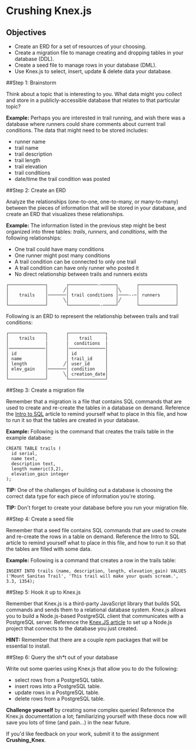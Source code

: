 # Crushing Knex.js

## Objectives

- Create an ERD for a set of resources of your choosing.
- Create a migration file to manage creating and dropping tables in your database (DDL).
- Create a seed file to manage rows in your database (DML).
- Use Knex.js to select, insert, update & delete data your database.

##Step 1: Brainstorm

Think about a topic that is interesting to you. What data might you collect and store in a publicly-accessible database that relates to that particular topic?

**Example:** Perhaps you are interested in trail running, and wish there was a database where runners could share comments about current trail conditions. The data that might need to be stored includes:
- runner name
- trail name
- trail description
- trail length
- trail elevation
- trail conditions
- date/time the trail condition was posted

##Step 2: Create an ERD

Analyze the relationships (one-to-one, one-to-many, or many-to-many) between the pieces of information that will be stored in your database, and create an ERD that visualizes these relationships.

**Example:** The information listed in the previous step might be best organized into three tables: *trails*, *runners*, and *conditions*, with the following relationships:

- One trail could have many conditions
- One runner might post many conditions
- A trail condition can be connected to only one trail
- A trail condition can have only runner who posted it
- No direct relationship between trails and runners exists

```text
┌──────────────┐       ┌───────────-──────┐       ┌──────────────┐
│              │      ╱│                  │╲      │              │
│    trails    │───────│ trail conditions │────--─│ runners      │
│              │      ╲│                  │╱      │              │
└──────────────┘       └────────────-─────┘       └──────────────┘

```

Following is an ERD to represent the relationship between trails and trail conditions:

```text
┌──────────────┐       ┌──────────────┐
│    trails    │       │    trail     |
│              |       |  conditions  |
│──────────────│       │──────────────│
│ id           │       │ id           │
│ name         │       │ trail_id     │
│ length       │      ╱│ user_id      │
│ elev_gain    │───────│ condition    │
│              │      ╲│ creation_date│
└──────────────┘       └──────────────┘
```

##Step 3: Create a migration file

Remember that a migration is a file that contains SQL commands that are used to create and re-create the tables in a database on demand. Reference the [Intro to SQL]('https://github.com/gSchool/sql-curriculum/blob/master/SQL%20Intro.md') article to remind yourself what to place in this file, and how to run it so that the tables are created in your database.

**Example:** Following is the command that creates the trails table in the example database:

```
CREATE TABLE trails (
  id serial,
  name text,
  description text,
  length numeric(3,2),
  elevation_gain integer
);
```

**TIP:** One of the challenges of building out a database is choosing the correct data type for each piece of information you're storing.

**TIP:** Don't forget to create your database before you run your migration file.

##Step 4: Create a seed file

Remember that a seed file contains SQL commands that are used to create and re-create the rows in a table on demand. Reference the Intro to SQL article to remind yourself what to place in this file, and how to run it so that the tables are filled with some data.

**Example:** Following is a command that creates a row in the trails table:

```
INSERT INTO trails (name, description, length, elevation_gain) VALUES ('Mount Sanitas Trail', 'This trail will make your quads scream.', 3.3, 1354);
```

##Step 5: Hook it up to Knex.js

Remember that Knex.js is a third-party JavaScript library that builds SQL commands and sends them to a relational database system. Knex.js allows you to build a Node.js-based PostgreSQL client that communicates with a PostgreSQL server. Reference the [Knex.JS article]('https://github.com/gSchool/node-curriculum/blob/master/Knex/README.md') to set up a Node.js project that connects to the database you just created.

**HINT:** Remember that there are a couple npm packages that will be essential to install.


##Step 6: Query the sh*t out of your database

Write out some queries using Knex.js that allow you to do the following:
- select rows from a PostgreSQL table.
- insert rows into a PostgreSQL table.
- update rows in a PostgreSQL table.
- delete rows from a PostgreSQL table.

**Challenge yourself** by creating some complex queries! Reference the Knex.js documentation a lot; familiarizing yourself with these docs now will save you lots of time (and pain...) in the near future.

If you'd like feedback on your work, submit it to the assignment **Crushing_Knex**.
